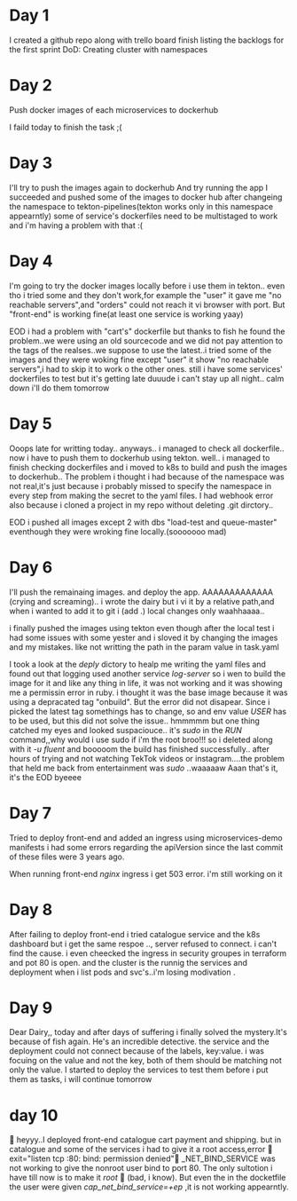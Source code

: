 # Day 1
   I created a github repo along with trello board
finish listing the backlogs for the first sprint
DoD: Creating cluster with namespaces

# Day 2 
  Push docker images of each microservices to dockerhub 

I faild today to finish the task ;(

# Day 3
I'll try to push the images again to dockerhub 
And try running the app
I succeeded and pushed  some of the images to docker hub after changeing the namespace to tekton-pipelines(tekton works only in this namespace appearntly) 
some of service's dockerfiles need to be multistaged to work and i'm having a problem with that :(

# Day 4 
 I'm going to try the docker images locally before i use them in tekton.. even tho i tried some and they don't work,for example the "user" it gave me "no reachable servers",and "orders" could not reach it vi browser with port.
But "front-end" is working fine(at least one service is working yaay)

EOD i had a problem with "cart's" dockerfile but thanks to fish he found the problem..we were using an old sourcecode and we did not pay attention to the tags of the realses..we suppose to use the latest..i tried some of the images and they were woking fine except "user" it show "no reachable servers",i had to skip it to work o the other ones.
still i have some services' dockerfiles to test but it's getting late duuude i can't stay up all night.. calm down i'll do them tomorrow

# Day 5 

Ooops late for writting today.. anyways.. i managed to check all dockerfile.. now i have to push them to dockerhub using tekton.
  well.. i managed to finish checking dockerfiles and i moved to k8s to build and push the images to dockerhub.. 
The problem i thought i had because of the namespace was not real,it's just because i probably missed to specify the namespace in every step from making the secret to the yaml files.
I had webhook error also because i cloned a project in my repo without deleting .git dirctory..

EOD i pushed all images except 2 with dbs "load-test and queue-master" eventhough they were wroking fine locally.(sooooooo mad)

# Day 6

I'll push the remainaing images. and deploy the app.
AAAAAAAAAAAAA (crying and screaming).. i wrote the dairy but i vi it by a relative path,and when i wanted to add it to git i (add .) local changes only waahhaaaa..

i finally pushed the images using tekton even though after the local test i had some issues with some yester and i sloved it by changing the images and my mistakes. like not writting the path in the param value in task.yaml
 
I took a look at the _deply_ dictory to healp me writing the yaml files and found out that logging used another service   _log-server_  so i wen to build the image for it and like any thing in life, it was not working and it was showing me a permissin error in ruby. i thought it was the base image because it was using a depracated tag "onbuild". But the error did not disapear. 
Since i picked the latest tag somethings has to change, so and env value _USER_ has to be used, but this did not solve the issue.. hmmmmm but one thing catched my eyes and looked suspaciouce.. 
it's _sudo_ in the _RUN_ command,,why would i use sudo if i'm the root broo!!! so i deleted along with it _-u fluent_ and booooom 
the build has finished successfully.. after hours of trying and not watching TekTok videos or instagram....the problem that held me back from entertainment was *sudo* ..waaaaaw
Aaan that's it, it's the EOD byeeee

# Day 7

Tried to deploy front-end and added an ingress using microservices-demo manifests i had some errors regarding the apiVersion since the last commit of these files were 3 years ago.

When running front-end _nginx_ ingress i get 503 error. i'm still working on it

# Day 8

After failing to deploy front-end i tried catalogue service and the k8s dashboard but i get the same respoe .., server refused to connect. i can't find the cause. i even cheecked the ingress in security groupes in terraform and pot 80 is open. and the cluster is the runnig the services and deployment when i list pods and svc's..i'm losing modivation .

# Day 9 
 Dear Dairy,,
   today and after days of suffering i finally solved the mystery.It's because of fish again. 
He's an incredible detective.
the service and the deployment could not connect because of the labels, key:value. i was focuing on the value and not the key, both of them should be matching not only the value.
I started to deploy the services to test them before i put them as tasks, i will continue tomorrow 

# day 10
 &#x1F537; heyyy..I deployed front-end catalogue cart payment and shipping. but in catalogue and some of the services i had to give it a root access,error &#x1F53B; exit="listen tcp :80: bind: permission denied"&#x1F53B;  _NET_BIND_SERVICE was not working to give the nonroot user bind to port 80. The only sultotion i have till now is to make it _root_ &#x1F534; (bad, i know). 
But even the in the docketfile the user were given _cap_net_bind_service=+ep_ ,it is not working appearntly.
